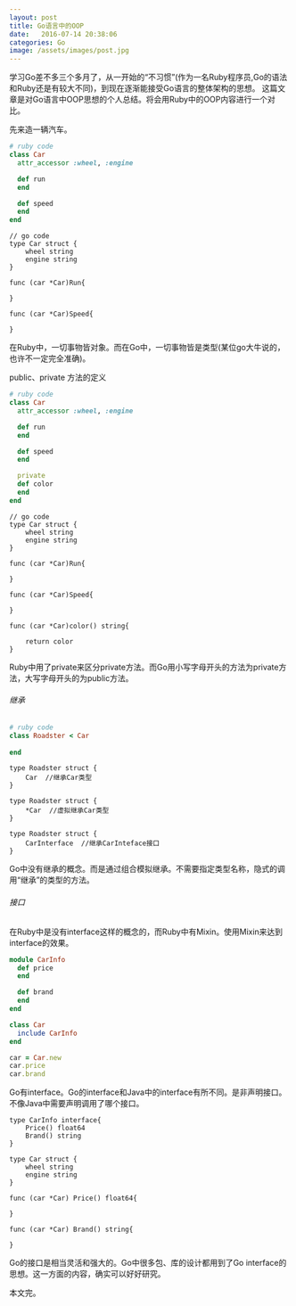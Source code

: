 ```yaml
---
layout: post
title: Go语言中的OOP
date:   2016-07-14 20:38:06
categories: Go
image: /assets/images/post.jpg
---
```




学习Go差不多三个多月了，从一开始的“不习惯”(作为一名Ruby程序员,Go的语法和Ruby还是有较大不同)，到现在逐渐能接受Go语言的整体架构的思想。
这篇文章是对Go语言中OOP思想的个人总结。将会用Ruby中的OOP内容进行一个对比。

先来造一辆汽车。

```ruby
# ruby code
class Car
  attr_accessor :wheel, :engine

  def run
  end

  def speed
  end
end
```

```
// go code
type Car struct {
    wheel string
    engine string
}

func (car *Car)Run{
    
}

func (car *Car)Speed{
    
}
```

在Ruby中，一切事物皆对象。而在Go中，一切事物皆是类型(某位go大牛说的，也许不一定完全准确)。

public、private 方法的定义

```ruby
# ruby code
class Car
  attr_accessor :wheel, :engine

  def run
  end

  def speed
  end

  private
  def color
  end
end
```

```
// go code
type Car struct {
    wheel string
    engine string
}

func (car *Car)Run{
    
}

func (car *Car)Speed{
    
}

func (car *Car)color() string{
    
    return color
}
```

Ruby中用了private来区分private方法。而Go用小写字母开头的方法为private方法，大写字母开头的为public方法。

###### 继承

```ruby
# ruby code
class Roadster < Car
  
end
```

```
type Roadster struct {
    Car  //继承Car类型
}

type Roadster struct {
    *Car  //虚拟继承Car类型
}

type Roadster struct {
    CarInterface  //继承CarInteface接口
}
```

Go中没有继承的概念。而是通过组合模拟继承。不需要指定类型名称，隐式的调用“继承”的类型的方法。

###### 接口

在Ruby中是没有interface这样的概念的，而Ruby中有Mixin。使用Mixin来达到interface的效果。

```ruby
module CarInfo
  def price
  end

  def brand
  end
end

class Car
  include CarInfo
end

car = Car.new
car.price
car.brand
```

Go有interface。Go的interface和Java中的interface有所不同。是非声明接口。不像Java中需要声明调用了哪个接口。

```
type CarInfo interface{
    Price() float64
    Brand() string
}

type Car struct {
    wheel string
    engine string
}

func (car *Car) Price() float64{
    
}

func (car *Car) Brand() string{
    
}
```

Go的接口是相当灵活和强大的。Go中很多包、库的设计都用到了Go interface的思想。这一方面的内容，确实可以好好研究。

本文完。

